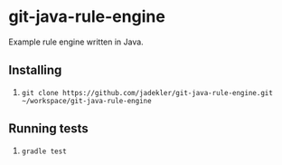 # git-java-rule-engine
Example rule engine written in Java.

## Installing

1. `git clone https://github.com/jadekler/git-java-rule-engine.git ~/workspace/git-java-rule-engine`

## Running tests

1. `gradle test`